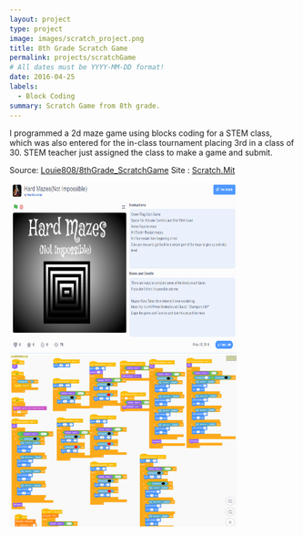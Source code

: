 ```yaml
---
layout: project
type: project
image: images/scratch_project.png
title: 8th Grade Scratch Game
permalink: projects/scratchGame
# All dates must be YYYY-MM-DD format!
date: 2016-04-25
labels:
  - Block Coding
summary: Scratch Game from 8th grade.
---
```


I programmed a 2d maze game using blocks coding for a STEM class, which was also entered for the in-class tournament placing 3rd in a class of 30. STEM teacher just assigned the class to make a game and submit.

Source: <a href = "https://github.com/Louie808/8thGrade_ScratchGame"><i class="large github icon"></i>Louie808/8thGrade_ScratchGame</a>
Site : <a href = "https://scratch.mit.edu/projects/106124273/">Scratch.Mit
  
<div class="center">
  <img src="../images/scratch_page.png" width="400" height="300" alt="">
  <img src="../images/scratchCode.png" width="400" height="300" alt="">
</div>
